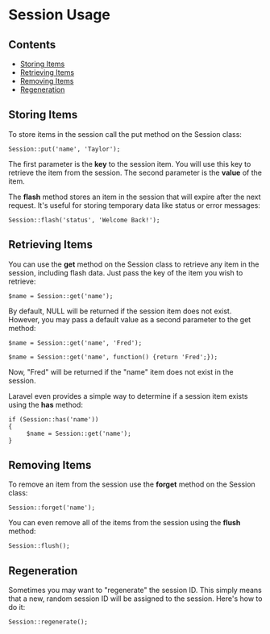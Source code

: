 # Session Usage

## Contents

- [Storing Items](#put)
- [Retrieving Items](#get)
- [Removing Items](#forget)
- [Regeneration](#regeneration)

<a name="put"></a>
## Storing Items

To store items in the session call the put method on the Session class:

	Session::put('name', 'Taylor');

The first parameter is the **key** to the session item. You will use this key to retrieve the item from the session. The second parameter is the **value** of the item.

The **flash** method stores an item in the session that will expire after the next request. It's useful for storing temporary data like status or error messages:

	Session::flash('status', 'Welcome Back!');

<a name="get"></a>
## Retrieving Items

You can use the **get** method on the Session class to retrieve any item in the session, including flash data. Just pass the key of the item you wish to retrieve:

	$name = Session::get('name');

By default, NULL will be returned if the session item does not exist. However, you may pass a default value as a second parameter to the get method:

	$name = Session::get('name', 'Fred');

	$name = Session::get('name', function() {return 'Fred';});

Now, "Fred" will be returned if the "name" item does not exist in the session.

Laravel even provides a simple way to determine if a session item exists using the **has** method:

	if (Session::has('name'))
	{
	     $name = Session::get('name');
	}

<a name="forget"></a>
## Removing Items

To remove an item from the session use the **forget** method on the Session class:

	Session::forget('name');

You can even remove all of the items from the session using the **flush** method:

	Session::flush();

<a name="regeneration"></a>
## Regeneration

Sometimes you may want to "regenerate" the session ID. This simply means that a new, random session ID will be assigned to the session. Here's how to do it:

	Session::regenerate();
